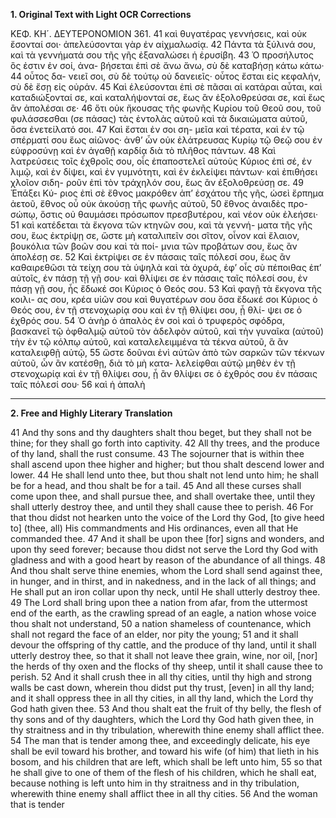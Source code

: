 **1. Original Text with Light OCR Corrections**

ΚΕΦ. ΚΗ´. ΔΕΥΤΕΡΟΝΟΜΙΟΝ 361.
41 καὶ θυγατέρας γεννήσεις, καὶ οὐκ ἔσονταί σοι· ἀπελεύσονται γὰρ
ἐν αἰχμαλωσίᾳ.
42 Πάντα τὰ ξύλινά σου, καὶ τὰ γεννήματά σου τῆς
γῆς ἐξαναλώσει ἡ ἐρυσίβη.
43 Ὁ προσήλυτος ὃς ἐστιν ἐν σοί, ἀνα-
βήσεται ἐπὶ σὲ ἄνω ἄνω, σὺ δὲ καταβήσῃ κάτω κάτω·
44 οὗτος δα-
νειεῖ σοι, σὺ δὲ τούτῳ οὐ δανειεῖς· οὗτος ἔσται εἰς κεφαλήν, σὺ δὲ
ἔσῃ εἰς οὐράν.
45 Καὶ ἐλεύσονται ἐπὶ σὲ πᾶσαι αἱ κατάραι αὗται,
καὶ καταδιώξονταί σε, καὶ καταλήψονταί σε, ἕως ἂν ἐξολοθρεύσαι
σε, καὶ ἕως ἂν ἀπολέσαι σε·
46 ὅτι οὐκ ἤκουσας τῆς φωνῆς Κυρίου
τοῦ Θεοῦ σου, τοῦ φυλάσσεσθαι (σε πάσας) τὰς ἐντολὰς αὐτοῦ καὶ
τὰ δικαιώματα αὐτοῦ, ὅσα ἐνετείλατό σοι.
47 Καὶ ἔσται ἐν σοι ση-
μεῖα καὶ τέρατα, καὶ ἐν τῷ σπέρματί σου ἕως αἰῶνος· ἀνθ’ ὧν
οὐκ ἐλάτρευσας Κυρίῳ τῷ Θεῷ σου ἐν εὐφροσύνῃ καὶ ἐν ἀγαθῇ
καρδίᾳ διὰ τὸ πλῆθος πάντων.
48 Καὶ λατρεύσεις τοῖς ἐχθροῖς σου,
οἷς ἐπαποστελεῖ αὐτοὺς Κύριος ἐπὶ σέ, ἐν λιμῷ, καὶ ἐν δίψει, καὶ
ἐν γυμνότητι, καὶ ἐν ἐκλείψει πάντων· καὶ ἐπιθήσει χλοῖον σιδη-
ροῦν ἐπὶ τὸν τράχηλόν σου, ἕως ἂν ἐξολοθρεύσῃ σε.
49 Ἐπάξει Κύ-
ριος ἐπὶ σὲ ἔθνος μακρόθεν ἀπ’ ἐσχάτου τῆς γῆς, ὡσεὶ ἔρπημα
ἀετοῦ, ἔθνος οὗ οὐκ ἀκούσῃ τῆς φωνῆς αὐτοῦ,
50 ἔθνος ἀναιδὲς προ-
σώπῳ, ὅστις οὐ θαυμάσει πρόσωπον πρεσβυτέρου, καὶ νέον οὐκ
ἐλεήσει·
51 καὶ κατέδεται τὰ ἔκγονα τῶν κτηνῶν σου, καὶ τὰ γεννή-
ματα τῆς γῆς σου, ἕως ἐκτρίψῃ σε, ὥστε μὴ καταλιπεῖν σοι
σῖτον, οἶνον καὶ ἔλαιον, βουκόλια τῶν βοῶν σου καὶ τὰ ποί-
μνια τῶν προβάτων σου, ἕως ἂν ἀπολέσῃ σε.
52 Καὶ ἐκτρίψει σε ἐν
πάσαις ταῖς πόλεσί σου, ἕως ἂν καθαιρεθῶσι τὰ τείχη σου τὰ ὑψηλὰ
καὶ τὰ ὀχυρά, ἐφ’ οἷς σὺ πέποιθας ἐπ’ αὐτοῖς, ἐν πάσῃ τῇ γῇ
σου· καὶ θλίψει σε ἐν πάσαις ταῖς πόλεσί σου, ἐν πάσῃ γῇ σου,
ἧς ἔδωκέ σοι Κύριος ὁ Θεός σου.
53 Καὶ φαγῇ τὰ ἔκγονα τῆς κοιλι-
ας σου, κρέα υἱῶν σου καὶ θυγατέρων σου ὅσα ἔδωκέ σοι Κύριος
ὁ Θεός σου, ἐν τῇ στενοχωρίᾳ σου καὶ ἐν τῇ θλίψει σου, ᾗ θλί-
ψει σε ὁ ἐχθρός σου.
54 Ὁ ἀνὴρ ὁ ἁπαλὸς ἐν σοὶ καὶ ὁ τρυφερὸς
σφόδρα, βασκανεῖ τῷ ὀφθαλμῷ αὐτοῦ τὸν ἀδελφὸν αὐτοῦ, καὶ τὴν
γυναῖκα (αὐτοῦ) τὴν ἐν τῷ κόλπῳ αὐτοῦ, καὶ καταλελειμμένα τὰ
τέκνα αὐτοῦ, ἃ ἂν καταλειφθῇ αὐτῷ,
55 ὥστε δοῦναι ἑνὶ αὐτῶν ἀπὸ
τῶν σαρκῶν τῶν τέκνων αὐτοῦ, ὧν ἂν κατέσθῃ, διὰ τὸ μὴ κατα-
λελείφθαι αὐτῷ μηθὲν ἐν τῇ στενοχωρίᾳ καὶ ἐν τῇ θλίψει σου,
ᾗ ἂν θλίψει σε ὁ ἐχθρός σου ἐν πάσαις ταῖς πόλεσί σου·
56 καὶ ἡ ἀπαλὴ

---

**2. Free and Highly Literary Translation**

41 And thy sons and thy daughters shalt thou beget, but they shall not be thine; for they shall go forth into captivity.
42 All thy trees, and the produce of thy land, shall the rust consume.
43 The sojourner that is within thee shall ascend upon thee higher and higher; but thou shalt descend lower and lower.
44 He shall lend unto thee, but thou shalt not lend unto him; he shall be for a head, and thou shalt be for a tail.
45 And all these curses shall come upon thee, and shall pursue thee, and shall overtake thee, until they shall utterly destroy thee, and until they shall cause thee to perish.
46 For that thou didst not hearken unto the voice of the Lord thy God, [to give heed to] (thee, all) His commandments and His ordinances, even all that He commanded thee.
47 And it shall be upon thee [for] signs and wonders, and upon thy seed forever; because thou didst not serve the Lord thy God with gladness and with a good heart by reason of the abundance of all things.
48 And thou shalt serve thine enemies, whom the Lord shall send against thee, in hunger, and in thirst, and in nakedness, and in the lack of all things; and He shall put an iron collar upon thy neck, until He shall utterly destroy thee.
49 The Lord shall bring upon thee a nation from afar, from the uttermost end of the earth, as the crawling spread of an eagle, a nation whose voice thou shalt not understand,
50 a nation shameless of countenance, which shall not regard the face of an elder, nor pity the young;
51 and it shall devour the offspring of thy cattle, and the produce of thy land, until it shall utterly destroy thee, so that it shall not leave thee grain, wine, nor oil, [nor] the herds of thy oxen and the flocks of thy sheep, until it shall cause thee to perish.
52 And it shall crush thee in all thy cities, until thy high and strong walls be cast down, wherein thou didst put thy trust, [even] in all thy land; and it shall oppress thee in all thy cities, in all thy land, which the Lord thy God hath given thee.
53 And thou shalt eat the fruit of thy belly, the flesh of thy sons and of thy daughters, which the Lord thy God hath given thee, in thy straitness and in thy tribulation, wherewith thine enemy shall afflict thee.
54 The man that is tender among thee, and exceedingly delicate, his eye shall be evil toward his brother, and toward his wife (of him) that lieth in his bosom, and his children that are left, which shall be left unto him,
55 so that he shall give to one of them of the flesh of his children, which he shall eat, because nothing is left unto him in thy straitness and in thy tribulation, wherewith thine enemy shall afflict thee in all thy cities.
56 And the woman that is tender